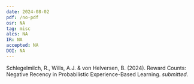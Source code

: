 ```yaml
---
date: 2024-08-02
pdf: /no-pdf
osr: NA
tag: misc
alcs: NA
IR: NA
accepted: NA 
DOI: NA
---
```


Schlegelmilch, R., Wills, A.J. &  von Helversen, B. (2024). Reward Counts: Negative Recency in Probabilistic Experience-Based Learning. _submitted_. 
